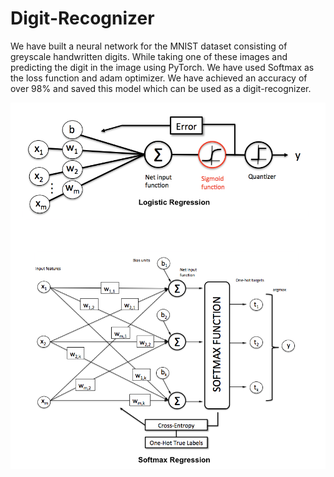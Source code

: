 # Digit-Recognizer

We have built a neural network for the MNIST dataset consisting of greyscale handwritten digits. While taking one of these images and predicting the digit in the image using PyTorch. We have used Softmax as the loss function and adam optimizer.
We have achieved an accuracy of over 98% and saved this model which can be used as a digit-recognizer.

<img src="https://github.com/akashii99/Digit-Recognizer/blob/master/perceptron.png">
